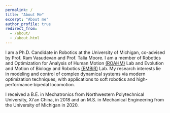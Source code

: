 ```yaml
---
permalink: /
title: "About Me"
excerpt: "About me"
author_profile: true
redirect_from: 
  - /about/
  - /about.html
---
```


I am a Ph.D. Candidate in Robotics at the University of Michigan, co-advised by Prof. Ram Vasudevan and Prof. Talia Moore. I am a member of Robotics and Optimization for Analysis of Human Motion [(ROAHM)](http://www.roahmlab.com/) Lab and Evolution and Motion of Biology and Robotics [(EMBiR)](https://www.embirlab.com/) Lab. My research interests lie in modeling and control of complex dynamical systems via modern optimization techniques, with applications to soft robotics and high-performance bipedal locomotion.

I received a B.E. in Mechatronics from Northwestern Polytechnical University, Xi'an China, in 2018 and an M.S. in Mechanical Engineering from the University of Michigan in 2020.
